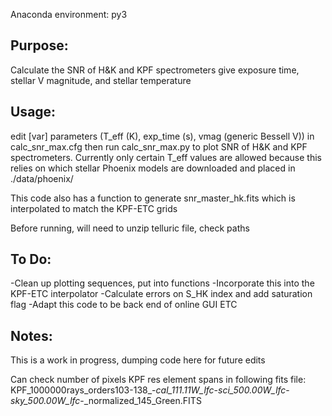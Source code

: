 Anaconda environment: py3


Purpose: 
-------
Calculate the SNR of H&K and KPF spectrometers give exposure time, stellar V magnitude, and stellar temperature

Usage:
----------
edit [var] parameters (T_eff (K), exp_time (s), vmag (generic Bessell V)) in calc_snr_max.cfg then run calc_snr_max.py to plot SNR of H&K and KPF spectrometers. Currently only certain T_eff values are allowed because this relies on which stellar Phoenix models are downloaded and placed in ./data/phoenix/

This code also has a function to generate  snr_master_hk.fits which is interpolated to match the KPF-ETC grids

Before running, will need to unzip telluric file, check paths

To Do:
---------
-Clean up plotting sequences, put into functions
-Incorporate this into the KPF-ETC interpolator
-Calculate errors on S_HK index and add saturation flag
-Adapt this code to be back end of online GUI ETC


Notes:
---------
This is a work in progress, dumping code here for future edits

Can check number of pixels KPF res element spans in following fits file: 
KPF_1000000rays_orders103-138_-_cal_111.11W_lfc_-_sci_500.00W_lfc_-_sky_500.00W_lfc_-_normalized_145_Green.FITS
